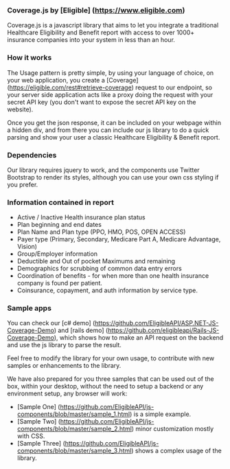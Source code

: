 ### Coverage.js by [Eligible] (https://www.eligible.com) 

Coverage.js is a javascript library that aims to let you integrate a traditional Healthcare Eligibility and Benefit report with access to over 1000+ insurance companies into your system in less than an hour.   

### How it works

The Usage pattern is pretty simple, by using your language of choice, on your web application, you create a [Coverage] (https://eligible.com/rest#retrieve-coverage) request to our endpoint, so your server side application acts like a proxy doing the request with your secret API key (you don't want to expose the secret API key on the website).

Once you get the json response, it can be included on your webpage within a hidden div, and from there you can include our js library to do a quick parsing and show your user a classic Healthcare Eligibility & Benefit report.

### Dependencies
Our library requires jquery to work, and the components use Twitter Bootstrap to render its styles, although you can use your own css styling if you prefer.


### Information contained in report

* Active / Inactive Health insurance plan status
* Plan beginning and end dates
* Plan Name and Plan type (PPO, HMO, POS, OPEN ACCESS)
* Payer type (Primary, Secondary, Medicare Part A, Medicare Advantage, Vision)
* Group/Employer information
* Deductible and Out of pocket Maximums and remaining
* Demographics for scrubbing of common data entry errors
* Coordination of benefits - for when more than one health insurance company is found per patient.
* Coinsurance, copayment, and auth information by service type. 


### Sample apps

You can check our [c# demo] (https://github.com/EligibleAPI/ASP.NET-JS-Coverage-Demo) and [rails demo] (https://github.com/eligibleapi/Rails-JS-Coverage-Demo), which shows how to make an API request on the backend and use the js library to parse the result.

Feel free to modify the library for your own usage, to contribute with new samples or enhancements to the library.

We have also prepared for you three samples that can be used out of the box, within your desktop, without the need to setup a backend or any environment setup, any browser will work:

* [Sample One] (https://github.com/EligibleAPI/js-components/blob/master/sample_1.html) is a simple example.
* [Sample Two] (https://github.com/EligibleAPI/js-components/blob/master/sample_2.html) minor customization mostly with CSS.
* [Sample Three] (https://github.com/EligibleAPI/js-components/blob/master/sample_3.html) shows a complex usage of the library.


